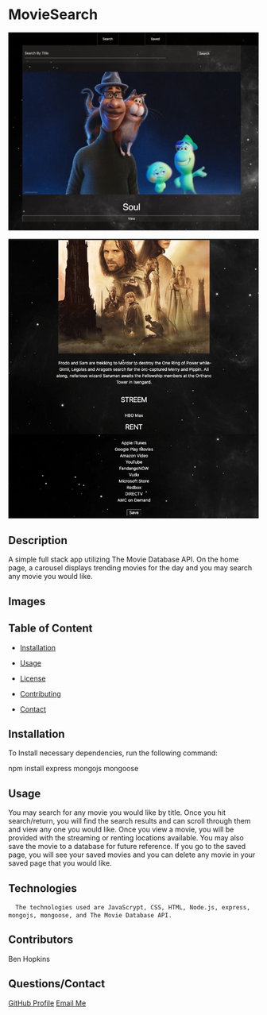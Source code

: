 
  # MovieSearch

  <img src="1.png"></img>

  <img src="2.png"></img>

  

  ## Description

  A simple full stack app utilizing The Movie Database API. On the home page, a carousel displays trending movies for the day and you may search any movie you would like.

  ## Images

  
  ## Table of Content

  * [Installation](#installation)

  * [Usage](#usage)

  * [License](#license)

  * [Contributing](#contributors)

  * [Contact](#questions/contact)

  ## Installation

  To Install necessary dependencies, run the following command:
  
  npm install express mongojs mongoose

  ## Usage

  You may search for any movie you would like by title. Once you hit search/return, you will find the search results and can scroll through them and view any one you would like. Once you view a movie, you will be provided with the streaming or renting locations available. You may also save the movie to a database for future reference. If you go to the saved page, you will see your saved movies and you can delete any movie in your saved page that you would like.
  
  ## Technologies

      The technologies used are JavaScrypt, CSS, HTML, Node.js, express, mongojs, mongoose, and The Movie Database API.

  ## Contributors

  Ben Hopkins

  ## Questions/Contact

  <a href="https://github.com/bh007183">GitHub Profile</a>
  <a href="mailto:bjhops17@gmail.com"> Email Me</a>
  
  



  